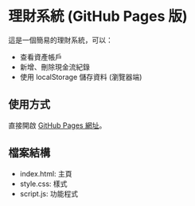# 理財系統 (GitHub Pages 版)

這是一個簡易的理財系統，可以：
- 查看資產帳戶
- 新增、刪除現金流紀錄
- 使用 localStorage 儲存資料 (瀏覽器端)

## 使用方式
直接開啟 [GitHub Pages 網址](https://your-username.github.io/ww-final/)。

## 檔案結構
- index.html: 主頁
- style.css: 樣式
- script.js: 功能程式
